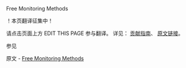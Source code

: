  Free Monitoring Methods

 ！本页翻译征集中！

请点击页面上方 EDIT THIS PAGE 参与翻译。
详见：
[贡献指南]( https://github.com/JinMuInfo/MongoDB-Manual-zh/blob/master/CONTRIBUTING.md )、
[原文链接](  https://docs.mongodb.com/manual/reference/method/js-free-monitoring/  )。

 参见

原文 - [Free Monitoring Methods]( https://docs.mongodb.com/manual/reference/method/js-free-monitoring/ )

